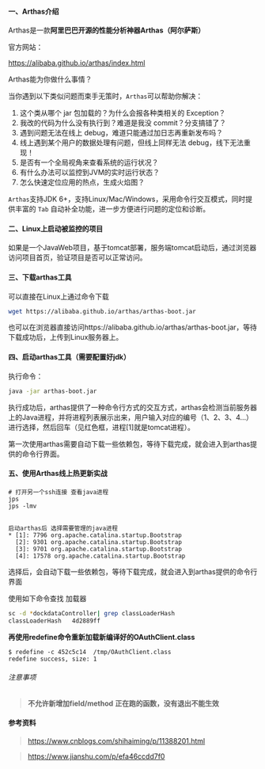 #### 一、Arthas介绍

Arthas是一款**阿里巴巴开源的性能分析神器Arthas（阿尔萨斯）**

官方网站：

https://alibaba.github.io/arthas/index.html

Arthas能为你做什么事情？



当你遇到以下类似问题而束手无策时，`Arthas`可以帮助你解决：

1. 这个类从哪个 jar 包加载的？为什么会报各种类相关的 Exception？
2. 我改的代码为什么没有执行到？难道是我没 commit？分支搞错了？
3. 遇到问题无法在线上 debug，难道只能通过加日志再重新发布吗？
4. 线上遇到某个用户的数据处理有问题，但线上同样无法 debug，线下无法重现！
5. 是否有一个全局视角来查看系统的运行状况？
6. 有什么办法可以监控到JVM的实时运行状态？
7. 怎么快速定位应用的热点，生成火焰图？

`Arthas`支持JDK 6+，支持Linux/Mac/Windows，采用命令行交互模式，同时提供丰富的 `Tab` 自动补全功能，进一步方便进行问题的定位和诊断。



#### 二、Linux上启动被监控的项目

如果是一个JavaWeb项目，基于tomcat部署，服务端tomcat启动后，通过浏览器访问项目首页，验证项目是否可以正常访问。



#### 三、下载arthas工具

可以直接在Linux上通过命令下载

```bash
wget https://alibaba.github.io/arthas/arthas-boot.jar
```

也可以在浏览器直接访问https://alibaba.github.io/arthas/arthas-boot.jar，等待下载成功后，上传到Linux服务器上。

#### 四、启动arthas工具（需要配置好jdk）

执行命令：

```bash
java -jar arthas-boot.jar
```

执行成功后，arthas提供了一种命令行方式的交互方式，arthas会检测当前服务器上的Java进程，并将进程列表展示出来，用户输入对应的编号（1、2、3、4…）进行选择，然后回车（见红色框，进程[1]就是tomcat进程）。

第一次使用arthas需要自动下载一些依赖包，等待下载完成，就会进入到arthas提供的命令行界面。



#### 五、使用Arthas线上热更新实战

```
# 打开另一个ssh连接 查看java进程
jps
jps -lmv
```

```

启动arthas后 选择需要管理的java进程
* [1]: 7796 org.apache.catalina.startup.Bootstrap
  [2]: 9301 org.apache.catalina.startup.Bootstrap
  [3]: 9701 org.apache.catalina.startup.Bootstrap
  [4]: 17578 org.apache.catalina.startup.Bootstrap

```

选择后，会自动下载一些依赖包，等待下载完成，就会进入到arthas提供的命令行界面

使用如下命令查找 加载器

```bash
sc -d *dockdataController| grep classLoaderHash
classLoaderHash   4d2889ff
```

**再使用redefine命令重新加载新编译好的OAuthClient.class**

```shell
$ redefine -c 452c5c14  /tmp/OAuthClient.class
redefine success, size: 1
```

###### 注意事项

> **不允许新增加field/method**
> **正在跑的函数，没有退出不能生效**









#### 参考资料

> https://www.cnblogs.com/shihaiming/p/11388201.html

> https://www.jianshu.com/p/efa46ccdd7f0